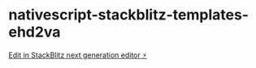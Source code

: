 # nativescript-stackblitz-templates-ehd2va

[Edit in StackBlitz next generation editor ⚡️](https://stackblitz.com/~/github.com/YashMamidi/nativescript-stackblitz-templates-ehd2va)